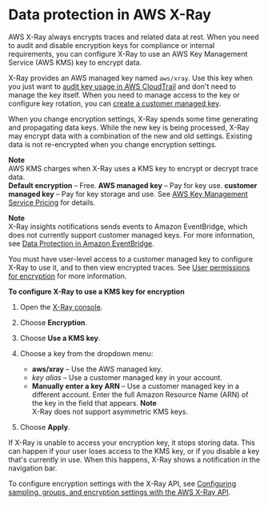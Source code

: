 # Data protection in AWS X\-Ray<a name="xray-console-encryption"></a>

AWS X\-Ray always encrypts traces and related data at rest\. When you need to audit and disable encryption keys for compliance or internal requirements, you can configure X\-Ray to use an AWS Key Management Service \(AWS KMS\) key to encrypt data\.

X\-Ray provides an AWS managed key named `aws/xray`\. Use this key when you just want to [audit key usage in AWS CloudTrail](https://docs.aws.amazon.com/kms/latest/developerguide/logging-using-cloudtrail.html) and don't need to manage the key itself\. When you need to manage access to the key or configure key rotation, you can [create a customer managed key](https://docs.aws.amazon.com/kms/latest/developerguide/create-keys.html)\.

When you change encryption settings, X\-Ray spends some time generating and propagating data keys\. While the new key is being processed, X\-Ray may encrypt data with a combination of the new and old settings\. Existing data is not re\-encrypted when you change encryption settings\.

**Note**  
AWS KMS charges when X\-Ray uses a KMS key to encrypt or decrypt trace data\.  
**Default encryption** – Free\.
**AWS managed key** – Pay for key use\.
**customer managed key** – Pay for key storage and use\.
See [AWS Key Management Service Pricing](https://aws.amazon.com/kms/pricing/) for details\.

**Note**  
 X\-Ray insights notifications sends events to Amazon EventBridge, which does not currently support customer managed keys\. For more information, see [Data Protection in Amazon EventBridge](https://docs.aws.amazon.com/eventbridge/latest/userguide/data-protection.html)\. 

You must have user\-level access to a customer managed key to configure X\-Ray to use it, and to then view encrypted traces\. See [User permissions for encryption](security_iam_service-with-iam.md#xray-permissions-encryption) for more information\.

**To configure X\-Ray to use a KMS key for encryption**

1. Open the [X\-Ray console](https://console.aws.amazon.com/xray/home#/service-map)\.

1. Choose **Encryption**\.

1. Choose **Use a KMS key**\.

1. Choose a key from the dropdown menu:
   + **aws/xray** – Use the AWS managed key\.
   + *key alias* – Use a customer managed key in your account\.
   + **Manually enter a key ARN** – Use a customer managed key in a different account\. Enter the full Amazon Resource Name \(ARN\) of the key in the field that appears\.
**Note**  
X\-Ray does not support asymmetric KMS keys\.

1. Choose **Apply**\.

If X\-Ray is unable to access your encryption key, it stops storing data\. This can happen if your user loses access to the KMS key, or if you disable a key that's currently in use\. When this happens, X\-Ray shows a notification in the navigation bar\.

To configure encryption settings with the X\-Ray API, see [Configuring sampling, groups, and encryption settings with the AWS X\-Ray API](xray-api-configuration.md)\.